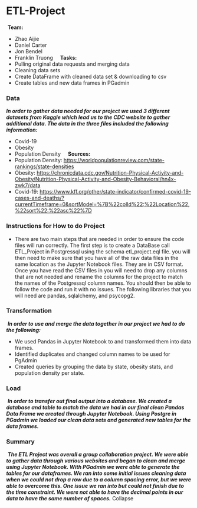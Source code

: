 # ETL-Project

​
**Team:**
* Zhao Aijie
* Daniel Carter
* Jon Bendel
* Franklin Truong
​
&nbsp;
​
**Tasks:**
* Pulling original data requests and merging data
* Cleaning data sets
* Create DataFrame with cleaned data set & downloading to csv
* Create tables and new data frames in PGadmin
​
​
​
### Data 
***In order to gather data needed for our project we used 3 different datasets from Kaggle which lead us to the CDC website to gather additional data. The data in the three files included the following information:***
* Covid-19 
* Obesity 
* Population Density
​
&nbsp;
​
**Sources:**
* Population Density: 
https://worldpopulationreview.com/state-rankings/state-densities
* Obesity:
https://chronicdata.cdc.gov/Nutrition-Physical-Activity-and-Obesity/Nutrition-Physical-Activity-and-Obesity-Behavioral/hn4x-zwk7/data
* Covid-19: 
https://www.kff.org/other/state-indicator/confirmed-covid-19-cases-and-deaths/?currentTimeframe=0&sortModel=%7B%22colId%22:%22Location%22,%22sort%22:%22asc%22%7D
​
### Instructions for How to do Project
* There are two main steps that are needed in order to ensure the code files will run correctly. The first step is to create a DataBase call ETL_Project in Postgressql using the schema etl_project.eql file. 
  you will then need to make sure that you have all of the raw data files in the same location as the Jupyter Notebook files. They are in CSV format. Once you have read the CSV files in you will need to drop any columns that are not needed and rename the columns for the project to match the names of the Postgressql column names. You should then be able to follow the code and run it with no issues. The following libraries that you will need are pandas, sqlalchemy, and psycopg2.
​
### Transformation
​
***In order to use and merge the data together in our project we had to do the following:***
* We used Pandas in Jupyter Notebook to and transformed them into data frames.
* Identified duplicates and changed column names to be used for PgAdmin
* Created queries by grouping the data by state, obesity stats, and population density per state. 
​
### Load
​
***In order to transfer out final output into a database. We created a database and table to match the data we had in our final clean Pandas Data Frame we created through Jupyter Notebook. Using Postgre in PGadmin we loaded our clean data sets and generated new tables for the data frames.*** 
​
### Summary
​
***The ETL Project was overall a group collaboration project. We were able to gather data through various websites and began to clean and merge using Jupyter Notebook. With PGadmin we were able to generate the tables for our dataframes. We ran into some initial issues cleaning data when we could not drop a row due to a column spacing error, but we were able to overcome this.  One issue we ran into but could not finish due to the time constraint. We were not able to have the decimal points in our data to have the same number of spaces.***
Collapse



